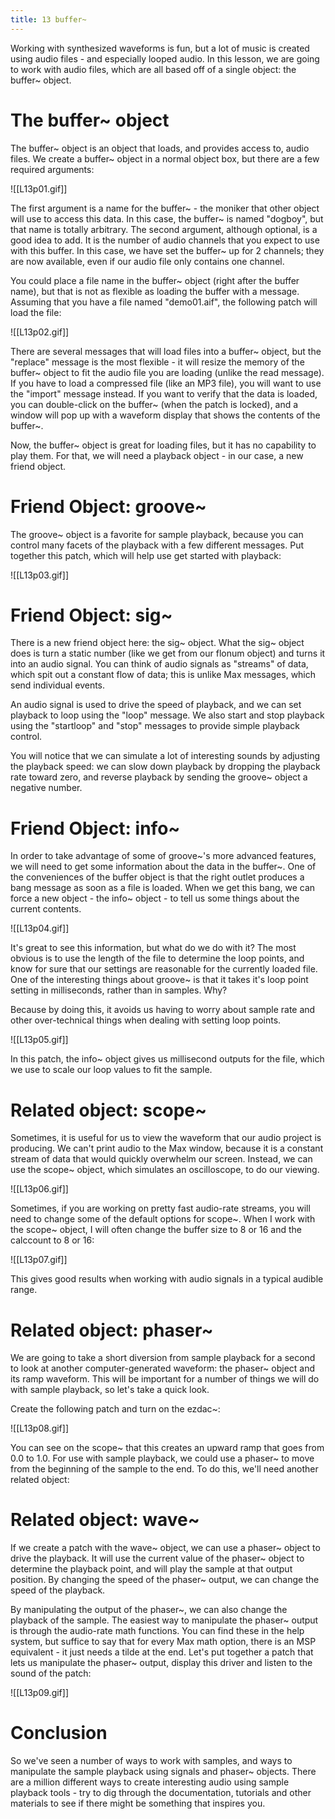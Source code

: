 ```yaml
---
title: 13 buffer~
---
```

Working with synthesized waveforms is fun, but a lot of music is created using audio files - and especially looped audio. In this lesson, we are going to work with audio files, which are all based off of a single object: the buffer~ object.

# The buffer~ object

The buffer~ object is an object that loads, and provides access to, audio files. We create a buffer~ object in a normal object box, but there are a few required arguments:

![[L13p01.gif]]

The first argument is a name for the buffer~ - the moniker that other object will use to access this data. In this case, the buffer~ is named "dogboy", but that name is totally arbitrary. The second argument, although optional, is a good idea to add. It is the number of audio channels that you expect to use with this buffer. In this case, we have set the buffer~ up for 2 channels; they are now available, even if our audio file only contains one channel.

You could place a file name in the buffer~ object (right after the buffer name), but that is not as flexible as loading the buffer with a message. Assuming that you have a file named "demo01.aif", the following patch will load the file:

![[L13p02.gif]]

There are several messages that will load files into a buffer~ object, but the "replace" message is the most flexible - it will resize the memory of the buffer~ object to fit the audio file you are loading (unlike the read message). If you have to load a compressed file (like an MP3 file), you will want to use the "import" message instead. If you want to verify that the data is loaded, you can double-click on the buffer~ (when the patch is locked), and a window will pop up with a waveform display that shows the contents of the buffer~.

Now, the buffer~ object is great for loading files, but it has no capability to play them. For that, we will need a playback object - in our case, a new friend object.

# Friend Object: groove~

The groove~ object is a favorite for sample playback, because you can control many facets of the playback with a few different messages. Put together this patch, which will help use get started with playback:

![[L13p03.gif]]

# Friend Object: sig~

There is a new friend object here: the sig~ object. What the sig~ object does is turn a static number (like we get from our flonum object) and turns it into an audio signal. You can think of audio signals as "streams" of data, which spit out a constant flow of data; this is unlike Max messages, which send individual events.

An audio signal is used to drive the speed of playback, and we can set playback to loop using the "loop" message. We also start and stop playback using the "startloop" and "stop" messages to provide simple playback control.

You will notice that we can simulate a lot of interesting sounds by adjusting the playback speed: we can slow down playback by dropping the playback rate toward zero, and reverse playback by sending the groove~ object a negative number.

# Friend Object: info~

In order to take advantage of some of groove~'s more advanced features, we will need to get some information about the data in the buffer~. One of the conveniences of the buffer object is that the right outlet produces a bang message as soon as a file is loaded. When we get this bang, we can force a new object - the info~ object - to tell us some things about the current contents.

![[L13p04.gif]]

It's great to see this information, but what do we do with it? The most obvious is to use the length of the file to determine the loop points, and know for sure that our settings are reasonable for the currently loaded file. One of the interesting things about groove~ is that it takes it's loop point setting in milliseconds, rather than in samples. Why?

Because by doing this, it avoids us having to worry about sample rate and other over-technical things when dealing with setting loop points.

![[L13p05.gif]]

In this patch, the info~ object gives us millisecond outputs for the file, which we use to scale our loop values to fit the sample.

# Related object: scope~

Sometimes, it is useful for us to view the waveform that our audio project is producing. We can't print audio to the Max window, because it is a constant stream of data that would quickly overwhelm our screen. Instead, we can use the scope~ object, which simulates an oscilloscope, to do our viewing.

![[L13p06.gif]]

Sometimes, if you are working on pretty fast audio-rate streams, you will need to change some of the default options for scope~. When I work with the scope~ object, I will often change the buffer size to 8 or 16 and the calccount to 8 or 16:

![[L13p07.gif]]

This gives good results when working with audio signals in a typical audible range.

# Related object: phaser~

We are going to take a short diversion from sample playback for a second to look at another computer-generated waveform: the phaser~ object and its ramp waveform. This will be important for a number of things we will do with sample playback, so let's take a quick look.

Create the following patch and turn on the ezdac~:

![[L13p08.gif]]

You can see on the scope~ that this creates an upward ramp that goes from 0.0 to 1.0. For use with sample playback, we could use a phaser~ to move from the beginning of the sample to the end. To do this, we'll need another related object:

# Related object: wave~

If we create a patch with the wave~ object, we can use a phaser~ object to drive the playback. It will use the current value of the phaser~ object to determine the playback point, and will play the sample at that output position. By changing the speed of the phaser~ output, we can change the speed of the playback.

By manipulating the output of the phaser~, we can also change the playback of the sample. The easiest way to manipulate the phaser~ output is through the audio-rate math functions. You can find these in the help system, but suffice to say that for every Max math option, there is an MSP equivalent - it just needs a tilde at the end. Let's put together a patch that lets us manipulate the phaser~ output, display this driver and listen to the sound of the patch:

![[L13p09.gif]]

# Conclusion

So we've seen a number of ways to work with samples, and ways to manipulate the sample playback using signals and phaser~ objects. There are a million different ways to create interesting audio using sample playback tools - try to dig through the documentation, tutorials and other materials to see if there might be something that inspires you.